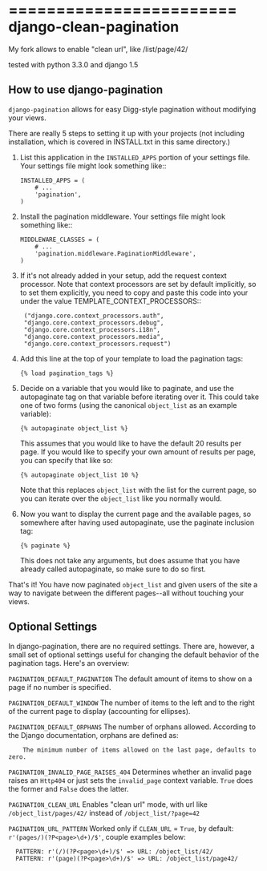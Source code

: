 ========================
django-clean-pagination
========================

My fork allows to enable "clean url", like /list/page/42/

tested with python 3.3.0 and django 1.5



How to use django-pagination
----------------------------

``django-pagination`` allows for easy Digg-style pagination without modifying
your views.

There are really 5 steps to setting it up with your projects (not including
installation, which is covered in INSTALL.txt in this same directory.)

1. List this application in the ``INSTALLED_APPS`` portion of your settings
   file.  Your settings file might look something like::

       INSTALLED_APPS = (
           # ...
           'pagination',
       )


2. Install the pagination middleware.  Your settings file might look something
   like::

       MIDDLEWARE_CLASSES = (
           # ...
           'pagination.middleware.PaginationMiddleware',
       )

3. If it's not already added in your setup, add the request context processor.
   Note that context processors are set by default implicitly, so to set them
   explicitly, you need to copy and paste this code into your under
   the value TEMPLATE_CONTEXT_PROCESSORS::

        ("django.core.context_processors.auth",
        "django.core.context_processors.debug",
        "django.core.context_processors.i18n",
        "django.core.context_processors.media",
        "django.core.context_processors.request")

4. Add this line at the top of your template to load the pagination tags:

       {% load pagination_tags %}


5. Decide on a variable that you would like to paginate, and use the
   autopaginate tag on that variable before iterating over it.  This could
   take one of two forms (using the canonical ``object_list`` as an example
   variable):

       {% autopaginate object_list %}

   This assumes that you would like to have the default 20 results per page.
   If you would like to specify your own amount of results per page, you can
   specify that like so:

       {% autopaginate object_list 10 %}

   Note that this replaces ``object_list`` with the list for the current page, so
   you can iterate over the ``object_list`` like you normally would.


6. Now you want to display the current page and the available pages, so
   somewhere after having used autopaginate, use the paginate inclusion tag:

       {% paginate %}

   This does not take any arguments, but does assume that you have already
   called autopaginate, so make sure to do so first.


That's it!  You have now paginated ``object_list`` and given users of the site
a way to navigate between the different pages--all without touching your views.


Optional Settings
------------------

In django-pagination, there are no required settings.  There are, however, a
small set of optional settings useful for changing the default behavior of the
pagination tags.  Here's an overview:

``PAGINATION_DEFAULT_PAGINATION``
    The default amount of items to show on a page if no number is specified.

``PAGINATION_DEFAULT_WINDOW``
    The number of items to the left and to the right of the current page to
    display (accounting for ellipses).

``PAGINATION_DEFAULT_ORPHANS``
    The number of orphans allowed.  According to the Django documentation,
    orphans are defined as:

        The minimum number of items allowed on the last page, defaults to zero.

``PAGINATION_INVALID_PAGE_RAISES_404``
    Determines whether an invalid page raises an ``Http404`` or just sets the
    ``invalid_page`` context variable.  ``True`` does the former and ``False``
    does the latter.

``PAGINATION_CLEAN_URL``
    Enables "clean url" mode, with url like ``/object_list/pages/42/``
    instead of ``/object_list/?page=42``

``PAGINATION_URL_PATTERN``
    Worked only if ``CLEAN_URL`` = ``True``,
    by default: ``r'(pages/)(?P<page>\d+)/$'``, 
    couple examples below:
    
      PATTERN: r'(/)(?P<page>\d+)/$' => URL: /object_list/42/
      PATTERN: r'(page)(?P<page>\d+)/$' => URL: /object_list/page42/
   
   
